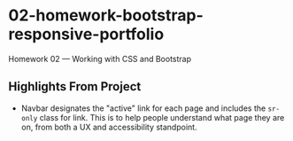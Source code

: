 # 02-homework-bootstrap-responsive-portfolio
Homework 02 — Working with CSS and Bootstrap

## Highlights From Project
* Navbar designates the "active" link for each page and includes the `sr-only` class for link. This is to help people understand what page they are on, from both a UX and accessibility standpoint. 

